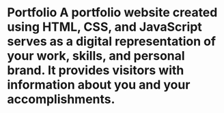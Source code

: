# Portfolio A portfolio website created using HTML, CSS, and JavaScript serves as a digital representation of your work, skills, and personal brand. It provides visitors with information about you and your accomplishments.
